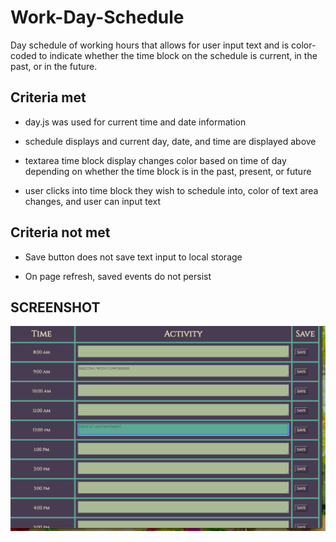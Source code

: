 # Work-Day-Schedule


Day schedule of working hours that allows for user input text and is color-coded to indicate whether the time block on the schedule is current, in the past, or in the future.

## Criteria met

- day.js was used for current time and date information


* schedule displays and current day, date, and time are displayed above

* textarea time block display changes color based on time of day depending on whether the time block
    is in the past, present, or future
* user clicks into time block they wish to schedule into, color of text area changes, and user can input text

## Criteria not met

- Save button does not save text input to local storage

- On page refresh, saved events do not persist



## SCREENSHOT

![alt text](assets/schedule-screenshot.png)
